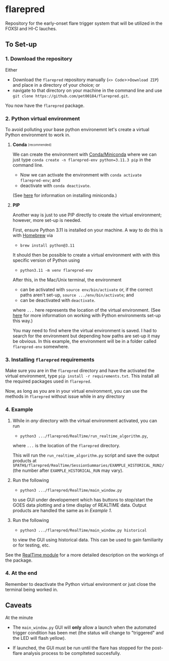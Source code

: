 # flarepred
Repository for the early-onset flare trigger system that will be utilized in the FOXSI and HI-C lauches.

## To Set-up

### 1. Download the repository

Either 

* Download the `flarepred` repository manually (`<> Code`>>`Download ZIP`) and place in a directory of your choice; or
*  navigate to that directory on your machine in the command line and use `git clone https://github.com/pet00184/flarepred.git`. 
  
You now have the `flarepred` package.

### 2. Python virtual environment

To avoid polluting your base python environemnt let's create a virtual Python environment to work in. 

1. **Conda** <sub><sup>[recommended]</sup></sub>

	We can create the environment with [Conda/Miniconda](https://conda.io/projects/conda/en/latest/user-guide/tasks/manage-environments.html) where we can just type `conda create -n flarepred-env python=3.11.3 pip` in the command line.

	* Now we can activate the environment with `conda activate flarepred-env`; and
	* deactivate with `conda deactivate`.

	(See [here](https://docs.conda.io/en/latest/miniconda.html) for information on installing miniconda.)

2. **PIP**

	Another way is just to use PIP directly to create the virtual environment; however, more set-up is needed.

	First, ensure Python 3.11 is installed on your machine. A way to do this is with [Homebrew](https://formulae.brew.sh/formula/python@3.11) via 
	
	* `brew install python@3.11`
	
	It should then be possible to create a virtual environment with with this specific version of Python using
	
	* `python3.11 -m venv flarepred-env`

	After this, in the Mac/Unix terminal, the environment 
	
	* can be activated with `source env/bin/activate` or, if the correct paths aren't set-up, `source .../env/bin/activate`; and
	* can be deactivated with `deactivate`.

	where `...` here represents the location of the virtual environment. (See [here](https://packaging.python.org/en/latest/guides/installing-using-pip-and-virtual-environments/) for more information on working with Python environments set-up this way.) 
	
	You may need to find where the virtual environment is saved. I had to search for the environment but depending how paths are set-up it may be obvious. In this example, the environment will be in a folder called `flarepred-env` somewhere.
	

### 3. Installing `flarepred` requirements

Make sure you are in the `flarepred` directory and have the activated the virtual environment, type `pip install -r requirements.txt`. This install all the required packages used in `flarepred`.

Now, as long as you are in your virtual environment, you can use the methods in `flarepred` without issue while in any directory 

### 4. Example

1. While in *any* directory with the virtual environment activated, you can run 

	* `python3 .../flarepred/RealTime/run_realtime_algorithm.py`,

	where `...` is the location of the `flarepred` directory. 

	This will run the `run_realtime_algorithm.py` script and save the output 	products at `$PATH$/flarepred/RealTime/SessionSummaries/EXAMPLE_HISTORICAL_RUN2/` (the number after `EXAMPLE_HISTORICAL_RUN` may vary).
	
2. Run the following
 
	* `python3 .../flarepred/RealTime/main_window.py`
	
	to use GUI under developement which has buttons to stop/start the GOES data plotting and a time display of REALTIME data. Output products are handled the same as in *Example 1*.
	
3. Run the following
 
	* `python3 .../flarepred/RealTime/main_window.py historical`
	
	to view the GUI using historical data. This can be used to gain familiarity or for testing, etc.

See the [RealTime module](https://github.com/pet00184/flarepred/tree/main/RealTime) for a more detailed description on the workings of the package.

### 4. At the end

Remember to deactivate the Python virtual environment or just close the terminal being worked in. 

## Caveats

At the minute

* The `main_window.py` GUI will **only** allow a launch when the automated trigger condition has been met (the status will change to "triggered" and the LED will flash yellow). 

* If launched, the GUI must be run until the flare has stopped for the post-flare analysis process to be complteted succesfully.